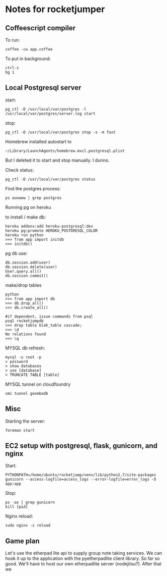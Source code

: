 # Notes for rocketjumper

## Coffeescript compiler

To run:

	coffee -cw app.coffee

To put in background:

	ctrl-z
	bg 1

## Local Postgresql server

start:

	pg_ctl -D /usr/local/var/postgres -l /usr/local/var/postgres/server.log start

stop:

	pg_ctl -D /usr/local/var/postgres stop -s -m fast

Homebrew installed autostart to

	~/Library/LaunchAgents/homebrew.mxcl.postgresql.plist

But I deleted it to start and stop manually. I dunno.

Check status:

	pg_ctl -D /usr/local/var/postgres status

Find the postgres process:

	ps auxwww | grep postgres

Running pg on heroku

to install / make db:

	heroku addons:add heroku-postgresql:dev
	heroku pg:promote HEROKU_POSTGRESQL_COLOR
	heroku run python
	>>> from app import initdb
	>>> initdb()

pg db use:

	db.session.add(user)
	db.session.delete(user)
	User.query.all()
	db.session.commit()

make/drop tables

	python
	>>> from app import db
	>>> db.drop_all()
	>>> db.create_all()

	#if dependent, issue commands from psql
	psql rocketjumpdb
	>>> drop table blah_table cascade;
	>>> \d
	No relations found
	>>> \q

MYSQL db refresh:

	mysql -u root -p
	> password
	> show databases
	> use [database]
	> TRUNCATE TABLE [table]

MYSQL tunnel on cloudfoundry

	vmc tunnel goombadb

## Misc

Starting the server:

	foreman start


## EC2 setup with postgresql, flask, gunicorn, and nginx

Start:

	PYTHONPATH=/home/ubuntu/rocketjump/venv/lib/python2.7/site-packages gunicorn --access-logfile=access_logs --error-logfile=error_logs -D app:app 

Stop:

	ps -ax | grep gunicorn
	kill [pid]

Nginx reload:

	sudo nginx -s reload


## Game plan

Let's use the etherpad lite api to supply group note taking services. We can hook it up to the application with the pyetherpadlite client library. So far so good. We'll have to host our own etherpadlite server (nodejitsu?). After that we 